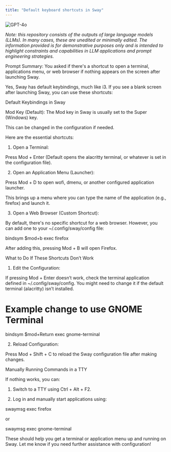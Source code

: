 ```yaml
---
title: "Default keyboard shortcuts in Sway"
---
```

![GPT-4o](https://img.shields.io/badge/GPT--4o-3333FF?style=for-the-badge&logo=openai&logoColor=white)



*Note: this repository consists of the outputs of large language models (LLMs). In many cases, these are unedited or minimally edited. The information provided is for demonstrative purposes only and is intended to highlight constraints and capabilities in LLM applications and prompt engineering strategies.*


Prompt Summary: You asked if there's a shortcut to open a terminal, applications menu, or web browser if nothing appears on the screen after launching Sway.

Yes, Sway has default keybindings, much like i3. If you see a blank screen after launching Sway, you can use these shortcuts:

Default Keybindings in Sway

Mod Key (Default): The Mod key in Sway is usually set to the Super (Windows) key.

This can be changed in the configuration if needed.



Here are the essential shortcuts:

1. Open a Terminal:

Press Mod + Enter (Default opens the alacritty terminal, or whatever is set in the configuration file).



2. Open an Application Menu (Launcher):

Press Mod + D to open wofi, dmenu, or another configured application launcher.

This brings up a menu where you can type the name of the application (e.g., firefox) and launch it.



3. Open a Web Browser (Custom Shortcut):

By default, there's no specific shortcut for a web browser. However, you can add one to your ~/.config/sway/config file:

bindsym $mod+b exec firefox

After adding this, pressing Mod + B will open Firefox.




What to Do If These Shortcuts Don’t Work

1. Edit the Configuration:

If pressing Mod + Enter doesn’t work, check the terminal application defined in ~/.config/sway/config. You might need to change it if the default terminal (alacritty) isn’t installed.

# Example change to use GNOME Terminal
bindsym $mod+Return exec gnome-terminal



2. Reload Configuration:

Press Mod + Shift + C to reload the Sway configuration file after making changes.




Manually Running Commands in a TTY

If nothing works, you can:

1. Switch to a TTY using Ctrl + Alt + F2.


2. Log in and manually start applications using:

swaymsg exec firefox

or

swaymsg exec gnome-terminal



These should help you get a terminal or application menu up and running on Sway. Let me know if you need further assistance with configuration!

